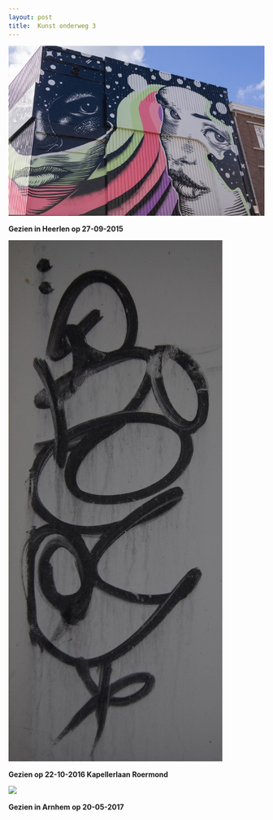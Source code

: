 ```yaml
---
layout: post
title:  Kunst onderweg 3
---
```

![](/img/IMGP5262.jpg)

**Gezien in Heerlen op 27-09-2015**

![](/img/Kapellerlaan.jpg)

**Gezien op 22-10-2016 Kapellerlaan Roermond**

![](/img/IMGP8070.jpg)

**Gezien in Arnhem op 20-05-2017**
